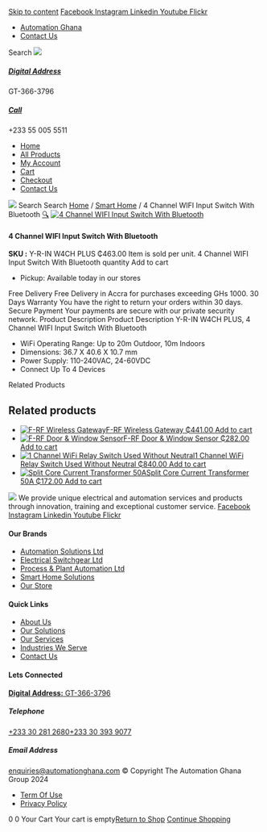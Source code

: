 [Skip to content](https://store.automationghana.com/product/4-channel-wifi-input-switch-with-bluetooth/#content)
[ Facebook ](https://www.facebook.com/automationgh/) [ Instagram ](https://www.instagram.com/automationgh/) [ Linkedin ](https://www.linkedin.com/company/the-automation-ghana-limited/) [ Youtube ](https://www.youtube.com/channel/UCurrRDUSm5oIW39VXjn1u0w) [ Flickr ](https://www.flickr.com/photos/181794037@N07/)
  * [ Automation Ghana ](https://automationghana.com)
  * [ Contact Us ](https://store.automationghana.com/contact/)


Search
[ ![](https://store.automationghana.com/wp-content/uploads/2024/04/Website-TAGG-Logo-BLUE.png) ](https://store.automationghana.com/)
[ ](https://maps.app.goo.gl/m4xeaagWCNbLk4jM6)
#####  [ Digital Address ](https://maps.app.goo.gl/m4xeaagWCNbLk4jM6)
GT-366-3796 
[ ](tel:+233550055511)
#####  [ Call ](tel:+233550055511)
+233 55 005 5511 
  * [Home](https://store.automationghana.com/)
  * [All Products](https://store.automationghana.com/shop/)
  * [My Account](https://store.automationghana.com/my-account/)
  * [Cart](https://store.automationghana.com/cart/)
  * [Checkout](https://store.automationghana.com/checkout/)
  * [Contact Us](https://store.automationghana.com/contact/)


[![](https://store.automationghana.com/wp-content/uploads/2024/04/AutomationGhana_logo_white.png)](https://store.automationghana.com)
Search
Search
[Home](https://store.automationghana.com) / [Smart Home](https://store.automationghana.com/product-category/smart-home/) / 4 Channel WIFI Input Switch With Bluetooth
[🔍](https://store.automationghana.com/product/4-channel-wifi-input-switch-with-bluetooth/)
[![4 Channel WIFI Input Switch With Bluetooth](https://store.automationghana.com/wp-content/uploads/2022/09/Shelly-600x600.jpg)](https://store.automationghana.com/wp-content/uploads/2022/09/Shelly.jpg)
####  4 Channel WIFI Input Switch With Bluetooth 
**SKU :** Y-R-IN W4CH PLUS 
₵463.00
Item is sold per unit.
4 Channel WIFI Input Switch With Bluetooth quantity
Add to cart
  * Pickup: Available today in our stores


Free Delivery 
Free Delivery in Accra for purchases exceeding GHs 1000. 
30 Days Warranty 
You have the right to return your orders within 30 days. 
Secure Payment 
Your payments are secure with our private security network. 
Product Description
Product Description
Y-R-IN W4CH PLUS, 4 Channel WIFI Input Switch With Bluetooth 
  * WiFi Operating Range: Up to 20m Outdoor, 10m Indoors
  * Dimensions: 36.7 X 40.6 X 10.7 mm
  * Power Supply: 110-240VAC, 24-60VDC
  * Connect Up To 4 Devices


Related Products 
## Related products
  * [![F-RF Wireless Gateway](https://store.automationghana.com/wp-content/uploads/2021/10/elan-rf-103-preview-1-300x300.png)F-RF Wireless Gateway ₵441.00 ](https://store.automationghana.com/product/f-rf-wireless-gateway/)
[Add to cart](https://store.automationghana.com/product/4-channel-wifi-input-switch-with-bluetooth/?add-to-cart=3588)
  * [![F-RF Door & Window Sensor](https://store.automationghana.com/wp-content/uploads/2021/10/F-RF-Door-Window-Sensor.jpg)F-RF Door & Window Sensor ₵282.00 ](https://store.automationghana.com/product/f-rf-door-window-sensor/)
[Add to cart](https://store.automationghana.com/product/4-channel-wifi-input-switch-with-bluetooth/?add-to-cart=3586)
  * [![1 Channel WiFi Relay Switch Used Without Neutral](https://store.automationghana.com/wp-content/uploads/2021/10/shelly-1l-wifi-relay-switch-300x300.jpg)1 Channel WiFi Relay Switch Used Without Neutral ₵840.00 ](https://store.automationghana.com/product/1-channel-wifi-relay-switch-used-without-neutral/)
[Add to cart](https://store.automationghana.com/product/4-channel-wifi-input-switch-with-bluetooth/?add-to-cart=3567)
  * [![Split Core Current Transformer 50A](https://store.automationghana.com/wp-content/uploads/2021/03/Clamp-Up-300x300.jpeg)Split Core Current Transformer 50A ₵172.00 ](https://store.automationghana.com/product/50a-16ma-clamp-on-current-transformer/)
[Add to cart](https://store.automationghana.com/product/4-channel-wifi-input-switch-with-bluetooth/?add-to-cart=3308)


![](https://store.automationghana.com/wp-content/uploads/2024/04/AutomationGhana_logo_white.png)
We provide unique electrical and automation services and products through innovation, training and exceptional customer service.
[ Facebook ](https://www.facebook.com/automationgh/) [ Instagram ](https://www.instagram.com/automationgh/) [ Linkedin ](https://www.linkedin.com/company/the-automation-ghana-limited/) [ Youtube ](https://www.youtube.com/channel/UCurrRDUSm5oIW39VXjn1u0w) [ Flickr ](https://www.flickr.com/photos/181794037@N07/)
#### Our Brands
  * [ Automation Solutions Ltd ](https://store.automationghana.com/product/4-channel-wifi-input-switch-with-bluetooth/)
  * [ Electrical Switchgear Ltd ](https://store.automationghana.com/product/4-channel-wifi-input-switch-with-bluetooth/)
  * [ Process & Plant Automation Ltd ](https://store.automationghana.com/product/4-channel-wifi-input-switch-with-bluetooth/)
  * [ Smart Home Solutions ](https://store.automationghana.com/product/4-channel-wifi-input-switch-with-bluetooth/)
  * [ Our Store ](https://store.automationghana.com/product/4-channel-wifi-input-switch-with-bluetooth/)


#### Quick Links
  * [ About Us ](https://store.automationghana.com/product/4-channel-wifi-input-switch-with-bluetooth/)
  * [ Our Solutions ](https://store.automationghana.com/product/4-channel-wifi-input-switch-with-bluetooth/)
  * [ Our Services ](https://store.automationghana.com/product/4-channel-wifi-input-switch-with-bluetooth/)
  * [ Industries We Serve ](https://store.automationghana.com/product/4-channel-wifi-input-switch-with-bluetooth/)
  * [ Contact Us ](https://store.automationghana.com/product/4-channel-wifi-input-switch-with-bluetooth/)


#### Lets Connected
[**Digital Address:** GT-366-3796](https://maps.app.goo.gl/m4xeaagWCNbLk4jM6)
#####  Telephone 
[ +233 30 281 2680](tel:+233302812680)[+233 30 393 9077](https://store.automationghana.com/product/4-channel-wifi-input-switch-with-bluetooth/+233303939077)
#####  Email Address 
enquiries@automationghana.com 
© Copyright The Automation Ghana Group 2024
  * [ Term Of Use ](https://store.automationghana.com/product/4-channel-wifi-input-switch-with-bluetooth/)
  * [ Privacy Policy ](https://store.automationghana.com/product/4-channel-wifi-input-switch-with-bluetooth/)


0
0
Your Cart
Your cart is empty[Return to Shop](https://store.automationghana.com/shop/)
[Continue Shopping](https://store.automationghana.com/product/4-channel-wifi-input-switch-with-bluetooth/)
